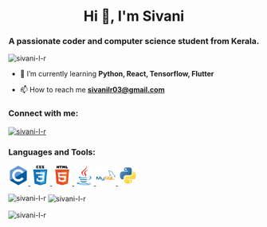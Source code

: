 


<h1 align="center">Hi 👋, I'm Sivani</h1>
<h3 align="center">A passionate coder and computer science student from Kerala.</h3>

<p align="left"> <img src="https://komarev.com/ghpvc/?username=sivani-l-r&label=Profile%20views&color=0e75b6&style=flat" alt="sivani-l-r" /> </p>

- 🌱 I’m currently learning **Python, React, Tensorflow, Flutter**

- 📫 How to reach me **sivanilr03@gmail.com**

<h3 align="left">Connect with me:</h3>
<p align="left">
<a href="https://linkedin.com/in/sivani-l-r" target="blank"><img align="center" src="https://raw.githubusercontent.com/rahuldkjain/github-profile-readme-generator/master/src/images/icons/Social/linked-in-alt.svg" alt="sivani-l-r" height="30" width="40" /></a>
</p>

<h3 align="left">Languages and Tools:</h3>
<p align="left"> <a href="https://www.cprogramming.com/" target="_blank" rel="noreferrer"> <img src="https://raw.githubusercontent.com/devicons/devicon/master/icons/c/c-original.svg" alt="c" width="40" height="40"/> </a> <a href="https://www.w3schools.com/css/" target="_blank" rel="noreferrer"> <img src="https://raw.githubusercontent.com/devicons/devicon/master/icons/css3/css3-original-wordmark.svg" alt="css3" width="40" height="40"/> </a> <a href="https://www.w3.org/html/" target="_blank" rel="noreferrer"> <img src="https://raw.githubusercontent.com/devicons/devicon/master/icons/html5/html5-original-wordmark.svg" alt="html5" width="40" height="40"/> </a> <a href="https://www.java.com" target="_blank" rel="noreferrer"> <img src="https://raw.githubusercontent.com/devicons/devicon/master/icons/java/java-original.svg" alt="java" width="40" height="40"/> </a> <a href="https://www.mysql.com/" target="_blank" rel="noreferrer"> <img src="https://raw.githubusercontent.com/devicons/devicon/master/icons/mysql/mysql-original-wordmark.svg" alt="mysql" width="40" height="40"/> </a> <a href="https://www.python.org" target="_blank" rel="noreferrer"> <img src="https://raw.githubusercontent.com/devicons/devicon/master/icons/python/python-original.svg" alt="python" width="40" height="40"/> </a> </p>

<p><img align="left" src="https://github-readme-stats.vercel.app/api/top-langs?username=sivani-l-r&show_icons=true&locale=en&layout=compact" alt="sivani-l-r" /></p>

<p>&nbsp;<img align="center" src="https://github-readme-stats.vercel.app/api?username=sivani-l-r&show_icons=true&locale=en" alt="sivani-l-r" /></p>

<p><img align="center" src="https://github-readme-streak-stats.herokuapp.com/?user=sivani-l-r&" alt="sivani-l-r" /></p>
